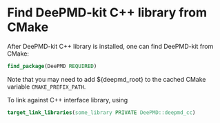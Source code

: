 # Find DeePMD-kit C++ library from CMake

After DeePMD-kit C++ library is installed, one can find DeePMD-kit from CMake:

```cmake
find_package(DeePMD REQUIRED)
```

Note that you may need to add ${deepmd_root} to the cached CMake variable `CMAKE_PREFIX_PATH`.

To link against C++ interface library, using
```cmake
target_link_libraries(some_library PRIVATE DeePMD::deepmd_cc)
```

